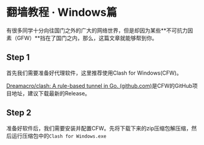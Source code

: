 # 翻墙教程  ·  Windows篇

有很多同学十分向往国门之外的广大的网络世界，但是却因为某些**不可抗力因素（GFW）**挡在了国门之内，那么，这篇文章就能够帮到你。

## Step 1 
首先我们需要准备好代理软件，这里推荐使用Clash for Windows(CFW)。

[Dreamacro/clash: A rule-based tunnel in Go. (github.com)](https://github.com/Dreamacro/clash)是CFW的GitHub项目地址，建议下载最新的Release。

## Step 2
准备好软件后，我们需要安装并配置CFW。先将下载下来的zip压缩包解压缩，然后运行压缩包中的`Clash for Windows.exe`
<!--stackedit_data:
eyJoaXN0b3J5IjpbLTEyNzI3MzU2ODVdfQ==
-->
